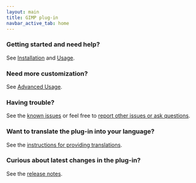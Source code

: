 ```yaml
---
layout: main
title: GIMP plug-in
navbar_active_tab: home
---
```


### Getting started and need help?

See [Installation](sections/Installation.html) and [Usage](sections/Usage.html).


### Need more customization?

See [Advanced Usage](sections/Advanced-Usage.html).


### Having trouble?

See the [known issues](sections/Known-Issues.html) or feel free to [report other issues or ask questions](https://github.com/khalim19/gimp-plugin-export-layers/issues).


### Want to translate the plug-in into your language?

See the [instructions for providing translations](sections/Providing-Translations.html).


### Curious about latest changes in the plug-in?

See the [release notes](sections/CHANGELOG.html).
